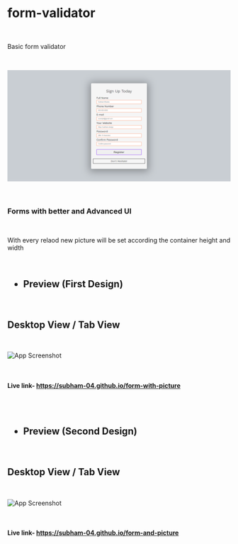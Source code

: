 # form-validator


<br>

Basic form validator

<br>

![App Screenshot](https://github.com/subham-04/form-validator/blob/main/fm.png)

<br>

<h3>

Forms with better and Advanced UI 

</h3>

<br>
  
  
 With every relaod new picture will be set according the container height and width

<br>

<h2>
  
- Preview (First Design)

</h2>
  

  
<br>

## Desktop View  / Tab View

<br>



![App Screenshot](https://github.com/subham-04/form-with-picture/blob/main/ad-form.png)


<br>


<h4>

Live link- https://subham-04.github.io/form-with-picture

  
  </h4>
  
  <br>

<br>

<h2>
  
- Preview (Second Design)

</h2>
  

  
<br>

## Desktop View / Tab View

<br>

![App Screenshot](https://github.com/subham-04/form-and-picture/blob/main/advanced-form.png)

<br>

<h4>

Live link- https://subham-04.github.io/form-and-picture

  
  </h4>
  
  <br>

